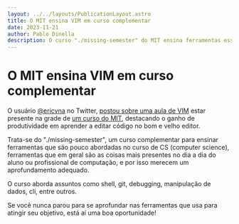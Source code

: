 ```yaml
---
layout: ../../layouts/PublicationLayout.astro
title: O MIT ensina VIM em curso complementar
date: 2023-11-21
author: Pablo Dinella
description: O curso "./missing-semester" do MIT ensina ferramentas essenciais para qualquer programador
---
```


# O MIT ensina VIM em curso complementar

O usuário [@ericvna](https://twitter.com/ericvna/) no Twitter, [postou sobre uma aula de VIM](https://twitter.com/ericvna/status/1726223805453090852) estar presente na grade de [um curso do MIT](https://missing.csail.mit.edu/), destacando o ganho de produtividade em aprender a editar código no bom e velho editor.

Trata-se do "./missing-semester", um curso complementar para ensinar ferramentas que são pouco abordadas no curso de CS (computer science), ferramentas que em geral são as coisas mais presentes no dia a dia do aluno ou profissional de computação, e por isso merecem um aprofundamento adequado.

O curso aborda assuntos como shell, git, debugging, manipulação de dados, cli, entre outros.

Se você nunca parou para se aprofundar nas ferramentas que usa para atingir seu objetivo, está aí uma boa oportunidade!